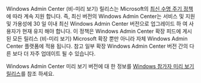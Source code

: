 Windows Admin Center (비-미리 보기) 릴리스는 Microsoft의 [최신 수명 주기 정책](https://support.microsoft.com/help/30881/modern-lifecycle-policy)에 따라 계속 지원 합니다. 즉, 최신 버전의 Windows Admin Center는 서비스 및 지원 및 가용성에 30 일 이내 최신 Windows Admin Center 버전으로 업그레이드 하 여 사용자가 현재 유지 해야 합니다. 이 정책은 Windows Admin Center 확장 피드에 게시 된 모든 릴리스 (비-미리 보기) Microsoft 확장 뿐만 아니라 자체 Windows Admin Center 플랫폼에 적용 됩니다. 참고 일부 확장 Windows Admin Center 버전 간의 다른 보다 더 자주 업데이트 될 수 있습니다.

Windows Admin Center 미리 보기 버전에 대 한 정보를 [Windows 참가자 미리 보기 릴리스](https://www.microsoft.com/en-us/software-download/windowsinsiderpreviewserver)를 참조 하세요.